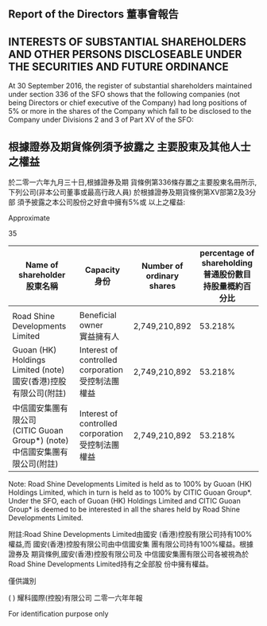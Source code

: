 ## Report of the Directors 董事會報告

## INTERESTS OF SUBSTANTIAL SHAREHOLDERS AND OTHER PERSONS DISCLOSEABLE UNDER THE SECURITIES AND FUTURE ORDINANCE

At 30 September 2016, the register of substantial shareholders maintained under section 336 of the SFO shows that the following companies (not being Directors or chief executive of the Company) had long positions of 5% or more in the shares of the Company which fall to be disclosed to the Company under Divisions 2 and 3 of Part XV of the SFO:

## 根據證券及期貨條例須予披露之 主要股東及其他人士之權益

於二零一六年九月三十日,根據證券及期 貨條例第336條存置之主要股東名冊所示, 下列公司(非本公司董事或最高行政人員) 於根據證券及期貨條例第XV部第2及3分部 須予披露之本公司股份之好倉中擁有5%或 以上之權益:

Approximate

35

| Name of shareholder<br>股東名稱                                 | Capacity<br>身份                                   | Number of<br>ordinary shares | percentage of<br>shareholding<br>普通股份數目  持股量概約百分比 |
|-------------------------------------------------------------|--------------------------------------------------|------------------------------|---------------------------------------------------|
|                                                             |                                                  |                              |                                                   |
| Road Shine Developments Limited                             | Beneficial owner<br>實益擁有人                        | 2,749,210,892                | 53.218%                                           |
| Guoan (HK) Holdings Limited (note)<br>國安(香港)控股有限公司(附註)      | Interest of controlled<br>corporation<br>受控制法團權益 | 2,749,210,892                | 53.218%                                           |
| 中信國安集團有限公司<br>(CITIC Guoan Group*) (note)<br>中信國安集團有限公司(附註) | Interest of controlled<br>corporation<br>受控制法團權益 | 2,749,210,892                | 53.218%                                           |

Note: Road Shine Developments Limited is held as to 100% by Guoan (HK) Holdings Limited, which in turn is held as to 100% by CITIC Guoan Group\*. Under the SFO, each of Guoan (HK) Holdings Limited and CITIC Guoan Group\* is deemed to be interested in all the shares held by Road Shine Developments Limited.

附註:Road Shine Developments Limited由國安 (香港)控股有限公司持有100%權益,而 國安(香港)控股有限公司由中信國安集 團有限公司持有100%權益。根據證券及 期貨條例,國安(香港)控股有限公司及 中信國安集團有限公司各被視為於Road Shine Developments Limited持有之全部股 份中擁有權益。

僅供識別

( ) 耀科國際(控股)有限公司 二零一六年年報

For identification purpose only